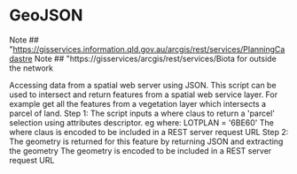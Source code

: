 # GeoJSON

Note ## "https://gisservices.information.qld.gov.au/arcgis/rest/services/PlanningCadastre 
Note ## "https://gisservices/arcgis/rest/services/Biota
for outside the network

Accessing data from a spatial web server using JSON.
This script can be used to intersect and return features from a spatial web service layer.
For example get all the features from a vegetation layer which intersects a parcel of land.
Step 1:
The script inputs a where claus to return a 'parcel' selection using attributes descriptor. eg where: LOTPLAN = '6BE60'
The where claus is encoded to be included in a REST server request URL
Step 2:
The geometry is returned for this feature by returning JSON and extracting the geometry
The geometry is encoded to be included in a REST server request URL
